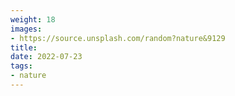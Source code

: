 ```yaml
---
weight: 18
images:
- https://source.unsplash.com/random?nature&9129
title: 
date: 2022-07-23
tags:
- nature
---
```

